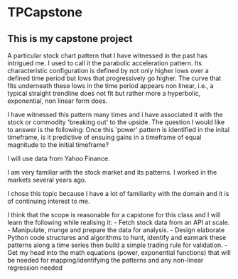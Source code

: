 # TPCapstone

## This is my capstone project

A particular stock chart pattern that I have witnessed in the past has intrigued me. I used to call it the parabolic acceleration pattern. Its characteristic configuration is defined by not only higher lows over a defined time period but lows that progressively go higher. The curve that fits underneath these lows in the time period appears non linear, i.e., a typical straight trendline does not fit but rather more a hyperbolic, exponential, non linear form does.

I have witnessed this pattern many times and i have associated it with the stock or commodity 'breaking out' to the upside. The question I would like to answer is the following: Once this 'power' pattern is identified in the inital timeframe, is it predictive of ensuing gains in a timeframe of equal magnitude to the initial timeframe?

I will use data from Yahoo Finance.

I am very familiar with the stock market and its patterns. I worked in the markets several years ago.

I chose this topic because I have a lot of familiarity with the domain and it is of continuing interest to me.

I think that the scope is reasonable for a capstone for this class and I will learn the following while realising it:
	- Fetch stock data from an API at scale.
	- Manipulate, munge and prepare the data for analysis.
	- Design elaborate Python code structures and algorithms to hunt, identify and earmark these patterns along a time series then build a simple trading rule for validation.
	- Get my head into the math equations (power, exponential functions) that will be needed for mapping/identifying the patterns and any non-linear regression needed

